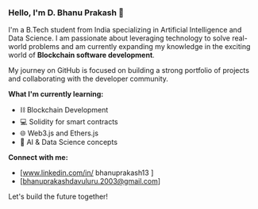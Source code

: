 ### Hello, I'm D. Bhanu Prakash 👋

I'm a B.Tech student from India specializing in Artificial Intelligence and Data Science. I am passionate about leveraging technology to solve real-world problems and am currently expanding my knowledge in the exciting world of **Blockchain software development**.

My journey on GitHub is focused on building a strong portfolio of projects and collaborating with the developer community.

**What I'm currently learning:**
- ⛓️ Blockchain Development
- 💻 Solidity for smart contracts
- 🌐 Web3.js and Ethers.js
- 🧠 AI & Data Science concepts

**Connect with me:**
- [www.linkedin.com/in/
bhanuprakash13
] 
- [bhanuprakashdavuluru.2003@gmail.com]

Let's build the future together!

<!---
BhanuPrakashDavuluru/BhanuPrakashDavuluru is a ✨ special ✨ repository because its `README.md` (this file) appears on your GitHub profile.
You can click the Preview link to take a look at your changes.
--->
